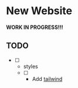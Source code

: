 # New Website

**WORK IN PROGRESS!!!**

## TODO

- [ ] - styles
  - [ ] - Add [tailwind](https://tailwindcss.com/)